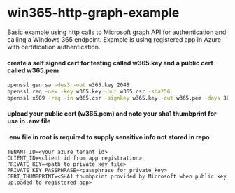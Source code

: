 # win365-http-graph-example
Basic example using http calls to Microsoft graph API for authentication and calling a Windows 365 endpoint.  Example is using registered app in Azure with certification authentication.

#### create a self signed cert for testing called w365.key and a public cert called w365.pem
```bash
openssl genrsa -des3 -out w365.key 2048
openssl req -new -key w365.key -out w365.csr -sha256
openssl x509 -req -in w365.csr -signkey w365.key -out w365.pem -days 365 -sha256 -extfile w365.conf -extensions v3_req
```

#### upload your public cert (w365.pem) and note your sha1 thumbprint for use in .env file

#### .env file in root is required to supply sensitive info not stored in repo
```
TENANT_ID=<your azure tenant id>
CLIENT_ID=<client id from app registration>
PRIVATE_KEY=<path to private key file>
PRIVATE_KEY_PASSPHRASE=<passphrase for private key>
CERT_THUMBPRINT=<SHA1 thumbprint provided by Microsoft when public key uploaded to registered app>
```